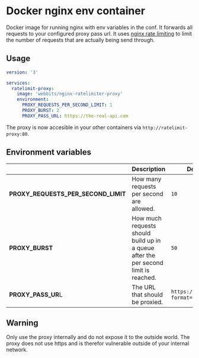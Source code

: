 # Docker nginx env container

Docker image for running nginx with env variables in the conf. It forwards all requests to your configured proxy pass url. It uses [nginx rate limiting](https://www.nginx.com/blog/rate-limiting-nginx/) to limit the number of requests that are actually being send through.

## Usage

```yaml
version: '3'

services:
  ratelimit-proxy:
    image: 'webbits/nginx-ratelimiter-proxy'
    environment:
      PROXY_REQUESTS_PER_SECOND_LIMIT: 1
      PROXY_BURST: 2
      PROXY_PASS_URL: https://the-real-api.com
```

The proxy is now accesible in your other containers via `http://ratelimit-proxy:80`.

## Environment variables

| | Description | Default value |
|---|---|---|
| **PROXY_REQUESTS_PER_SECOND_LIMIT** | How many requests per second are allowed. | `10` |
| **PROXY_BURST** | How much requests should build up in a queue after the per second limit is reached. | `50` |
| **PROXY_PASS_UR**L | The URL that should be proxied. | `https://api.ipify.org/?format=json` |

## Warning

Only use the proxy internally and do not expose it to the outside world. The proxy does not use https and is therefor vulnerable outside of your internal network.